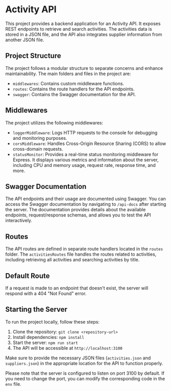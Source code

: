 # Activity API

This project provides a backend application for an Activity API. It exposes REST endpoints to retrieve and search activities. The activities data is stored in a JSON file, and the API also integrates supplier information from another JSON file.

## Project Structure

The project follows a modular structure to separate concerns and enhance maintainability. The main folders and files in the project are:

- `middlewares`: Contains custom middleware functions.
- `routes`: Contains the route handlers for the API endpoints.
- `swagger`: Contains the Swagger documentation for the API.

## Middlewares

The project utilizes the following middlewares:

- `loggerMiddleware`: Logs HTTP requests to the console for debugging and monitoring purposes.
- `corsMiddleware`: Handles Cross-Origin Resource Sharing (CORS) to allow cross-domain requests.
- `statusMonitor`: Provides a real-time status monitoring middleware for Express. It displays various metrics and information about the server, including CPU and memory usage, request rate, response time, and more.

## Swagger Documentation

The API endpoints and their usage are documented using Swagger. You can access the Swagger documentation by navigating to `/api-docs` after starting the server. The documentation provides details about the available endpoints, request/response schemas, and allows you to test the API interactively.

## Routes

The API routes are defined in separate route handlers located in the `routes` folder. The `activitiesRoutes` file handles the routes related to activities, including retrieving all activities and searching activities by title.

## Default Route

If a request is made to an endpoint that doesn't exist, the server will respond with a 404 "Not Found" error.

## Starting the Server

To run the project locally, follow these steps:

1. Clone the repository: `git clone <repository-url>`
2. Install dependencies: `npm install`
3. Start the server: `npm run start`
4. The API will be accessible at `http://localhost:3100`

Make sure to provide the necessary JSON files (`activities.json` and `suppliers.json`) in the appropriate location for the API to function properly.

Please note that the server is configured to listen on port 3100 by default. If you need to change the port, you can modify the corresponding code in the `env` file.

